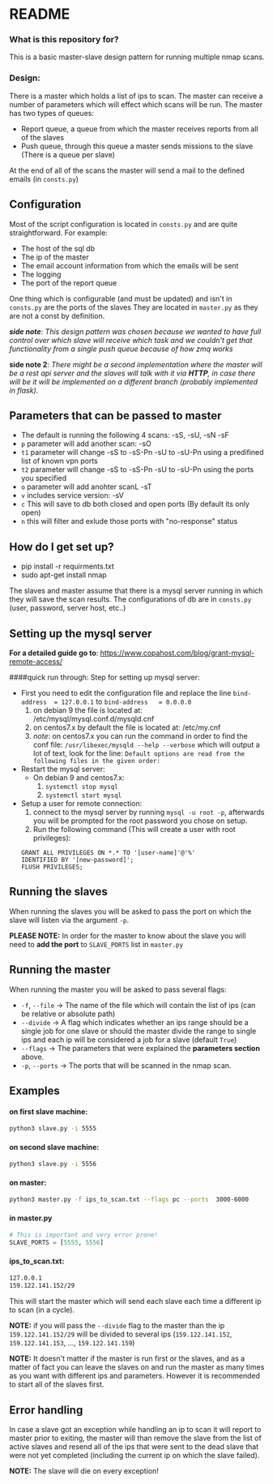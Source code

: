 # README #
### What is this repository for? ###

This is a basic master-slave design pattern for running multiple nmap scans.
### Design:
There is a master which holds a list of ips to scan.
The master can receive a number of parameters which will effect which scans will be run.
The master has two types of queues:

* Report queue, a queue from which the master receives reports from all of the slaves
* Push queue, through this queue a master sends missions to the slave (There is a queue per slave)

At the end of all of the scans the master will send a mail to the defined emails (in `consts.py`)

## Configuration
Most of the script configuration is located in `consts.py` and are quite straightforward.
For example:
* The host of the sql db
* The ip of the master
* The email account information from which the emails will be sent
* The logging
* The port of the report queue 

One thing which is configurable (and must be updated) and isn't in `consts.py` are the ports of the slaves
They are located in `master.py` as they are not a const by definition.

___side note___: _This design pattern was chosen because we wanted to have full control over which slave
will receive which task and we couldn't get that functionality from a single push queue because
of how zmq works_

__side note 2__:  _There might be a second implementation where the master will be a rest api server and the slaves
will talk with it via __HTTP__, in case there will be it will be implemented on a different branch (probably implemented in flask)._


## Parameters that can be passed to master
* The default is running the following 4 scans: -sS, -sU, -sN -sF
* `p` parameter will add another scan: -sO
* `t1` parameter will change -sS to -sS-Pn -sU to -sU-Pn using a predifined list of known vpn ports 
* `t2` parameter will change -sS to -sS-Pn -sU to -sU-Pn using the ports you specified
* `o` parameter will add anohter scanL -sT
* `v` includes service version: -sV
* `c` This will save to db both closed and open ports (By default its only open)
* `n` this will filter and exlude those ports with "no-response" status

## How do I get set up?
* pip install -r requirments.txt
* sudo apt-get install nmap

The slaves and master assume that there is a mysql server running in which they will save the scan results.
The configurations of db are in `consts.py` (user, password, server host, etc..)


## Setting up the mysql server
__For a detailed guide go to__: https://www.copahost.com/blog/grant-mysql-remote-access/

####quick run through:
Step for setting up mysql server:
* First you need to edit the configuration file and replace the line `bind-address  = 127.0.0.1` to `bind-address   = 0.0.0.0`
    1. on debian 9 the file is located at: /etc/mysql/mysql.conf.d/mysqld.cnf
    2. on centos7.x by default the file is located at: /etc/my.cnf
    3. _note_: on centos7.x you can run the command in order to find the conf file: `/usr/libexec/mysqld --help --verbose` which will output a lot of text, look for the line: `Default options are read from the following files in the given order:`
* Restart the mysql server:
    + On debian 9 and centos7.x: 
        1. `systemctl stop mysql` 
        2. `systemctl start mysql`
* Setup a user for remote connection:
    1. connect to the mysql server by running `mysql -u root -p`, afterwards you will be prompted for the root password you chose on setup.
    2. Run the following command (This will create a user with root privileges): 
    ```mysql
    GRANT ALL PRIVILEGES ON *.* TO '[user-name]'@'%'      
    IDENTIFIED BY '[new-password]';
    FLUSH PRIVILEGES;
    ```

## Running the slaves
When running the slaves you will be asked to pass the port on which the slave will listen via the argument `-p`.

**PLEASE NOTE:** In order for the master to know about the slave you will need to **add the port** to `SLAVE_PORTS` list in `master.py`

## Running the master
When running the master you will be asked to pass several flags:

* `-f`, `--file` -> The name of the file which will contain the list of ips (can be relative or absolute path)
* `--divide` -> A flag which indicates whether an ips range should be a single job for one slave or should the master divide the range to single ips and each ip will be considered a job for a slave (default `True`)
* `--flags` -> The parameters that were explained the __parameters section__ above.
* `-p`, `--ports` -> The ports that will be scanned in the nmap scan.

## Examples
#### on first slave machine: 
```bash
python3 slave.py -i 5555
```
#### on second slave machine:
```bash
python3 slave.py -i 5556
```
#### on master: 
```bash
python3 master.py -f ips_to_scan.txt --flags pc --ports  3000-6000
```

#### in master.py 
```python
# This is important and very error prone!
SLAVE_PORTS = [5555, 5556]
```

#### ips_to_scan.txt:
```bash
127.0.0.1
159.122.141.152/29
```

This will start the master which will send each slave each time a different ip to scan (in a cycle).

__NOTE:__ if you will pass the `--divide` flag to the master than the ip `159.122.141.152/29` will be
divided to several ips (`159.122.141.152`, `159.122.141.153`, ..., `159.122.141.159`)

__NOTE:__ It doesn't matter if the master is run first or the slaves, and as a matter of fact you can leave the slaves on and run the master
as many times as you want with different ips and parameters. However it is recommended to start all of the slaves first.

## Error handling
In case a slave got an exception while handling an ip to scan it will report to master prior to exiting,
the master will than remove the slave from the list of active slaves and resend all of the ips that were sent to the
dead slave that were not yet completed (including the current ip on which the slave failed).

__NOTE:__ The slave will die on every exception!
